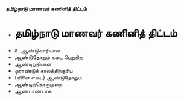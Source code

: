 **தமிழ்நாடு மாணவர் கணினித் திட்டம்**
- # தமிழ்நாடு மாணவர் கணினித் திட்டம்
- a. ஆண்டுவாரியான
- ஆண்டுதோறும் நடை பெறுகிற
- ஆண்டிறுதியான
- ஓராண்டுக் காலத்திற்குரிய
- (வினை எடை) ஆண்டுதோறும்
- ஆண்டிற்கொருமுறை
- ஆண்டாண்டாக.

